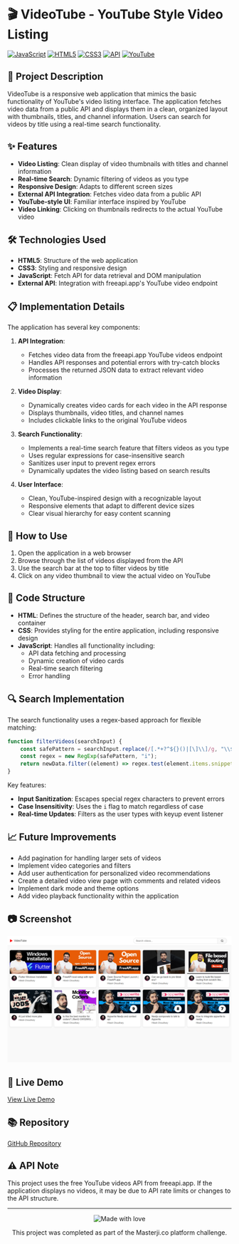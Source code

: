 # 🎬 VideoTube - YouTube Style Video Listing

[![JavaScript](https://img.shields.io/badge/JavaScript-F7DF1E?style=for-the-badge&logo=javascript&logoColor=black)](https://developer.mozilla.org/en-US/docs/Web/JavaScript)
[![HTML5](https://img.shields.io/badge/HTML5-E34F26?style=for-the-badge&logo=html5&logoColor=white)](https://developer.mozilla.org/en-US/docs/Web/HTML)
[![CSS3](https://img.shields.io/badge/CSS3-1572B6?style=for-the-badge&logo=css3&logoColor=white)](https://developer.mozilla.org/en-US/docs/Web/CSS)
[![API](https://img.shields.io/badge/API-Integration-2ea44f?style=for-the-badge)](https://freeapi.app)
[![YouTube](https://img.shields.io/badge/YouTube-FF0000?style=for-the-badge&logo=youtube&logoColor=white)](https://www.youtube.com)

## 📝 Project Description

VideoTube is a responsive web application that mimics the basic functionality of YouTube's video listing interface. The application fetches video data from a public API and displays them in a clean, organized layout with thumbnails, titles, and channel information. Users can search for videos by title using a real-time search functionality.

## ✨ Features

- **Video Listing**: Clean display of video thumbnails with titles and channel information
- **Real-time Search**: Dynamic filtering of videos as you type
- **Responsive Design**: Adapts to different screen sizes
- **External API Integration**: Fetches video data from a public API
- **YouTube-style UI**: Familiar interface inspired by YouTube
- **Video Linking**: Clicking on thumbnails redirects to the actual YouTube video

## 🛠️ Technologies Used

- **HTML5**: Structure of the web application
- **CSS3**: Styling and responsive design
- **JavaScript**: Fetch API for data retrieval and DOM manipulation
- **External API**: Integration with freeapi.app's YouTube video endpoint

## 📋 Implementation Details

The application has several key components:

1. **API Integration**:
   - Fetches video data from the freeapi.app YouTube videos endpoint
   - Handles API responses and potential errors with try-catch blocks
   - Processes the returned JSON data to extract relevant video information

2. **Video Display**:
   - Dynamically creates video cards for each video in the API response
   - Displays thumbnails, video titles, and channel names
   - Includes clickable links to the original YouTube videos

3. **Search Functionality**:
   - Implements a real-time search feature that filters videos as you type
   - Uses regular expressions for case-insensitive search
   - Sanitizes user input to prevent regex errors
   - Dynamically updates the video listing based on search results

4. **User Interface**:
   - Clean, YouTube-inspired design with a recognizable layout
   - Responsive elements that adapt to different device sizes
   - Clear visual hierarchy for easy content scanning

## 🚀 How to Use

1. Open the application in a web browser
2. Browse through the list of videos displayed from the API
3. Use the search bar at the top to filter videos by title
4. Click on any video thumbnail to view the actual video on YouTube

## 🧩 Code Structure

- **HTML**: Defines the structure of the header, search bar, and video container
- **CSS**: Provides styling for the entire application, including responsive design
- **JavaScript**: Handles all functionality including:
  - API data fetching and processing
  - Dynamic creation of video cards
  - Real-time search filtering
  - Error handling

## 🔍 Search Implementation

The search functionality uses a regex-based approach for flexible matching:

```javascript
function filterVideos(searchInput) {
    const safePattern = searchInput.replace(/[.*+?^${}()|[\]\\]/g, "\\$&"); 
    const regex = new RegExp(safePattern, "i");
    return newData.filter((element) => regex.test(element.items.snippet.title));
}
```

Key features:
- **Input Sanitization**: Escapes special regex characters to prevent errors
- **Case Insensitivity**: Uses the `i` flag to match regardless of case
- **Real-time Updates**: Filters as the user types with keyup event listener

## 📈 Future Improvements

- Add pagination for handling larger sets of videos
- Implement video categories and filters
- Add user authentication for personalized video recommendations
- Create a detailed video view page with comments and related videos
- Implement dark mode and theme options
- Add video playback functionality within the application

## 📷 Screenshot

![youtube](youtube_video.png)

## 🔗 Live Demo

[View Live Demo](https://your-deployment-url-here)

## 📚 Repository

[GitHub Repository](https://github.com/your-username/videotube)

## ⚠️ API Note

This project uses the free YouTube videos API from freeapi.app. If the application displays no videos, it may be due to API rate limits or changes to the API structure.

---

<div align="center">
  <img src="https://img.shields.io/badge/Made%20with%20%E2%9D%A4%EF%B8%8F%20by-gokuthecoder-red" alt="Made with love">
  <p>This project was completed as part of the Masterji.co platform challenge.</p>
</div>